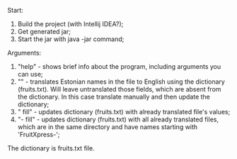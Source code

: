 Start:
1) Build the project (with Intellij IDEA?);
2) Get generated jar;
3) Start the jar with java -jar command;

Arguments:
1) "help" - shows brief info about the program, including arguments you can use;
2) "<file name>" - translates Estonian names in the file to English using the dictionary (fruits.txt). Will leave untranslated those fields, which are absent from the dictionary. In this case translate manually and then update the dictionary;
3) "<file name> fill" - updates dictionary (fruits.txt) with already translated file's values;
4) "- fill" - updates dictionary (fruits.txt) with all already translated files, which are in the same directory and have names starting with 'FruitXpress-';

The dictionary is fruits.txt file.
